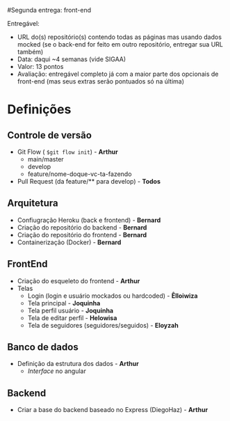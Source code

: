#Segunda entrega: front-end

Entregável:
- URL do(s) repositório(s) contendo todas as páginas mas usando dados mocked (se o back-end for feito em outro repositório, entregar sua URL também)
- Data: daqui ~4 semanas (vide SIGAA)
- Valor: 13 pontos
- Avaliação: entregável completo já com a maior parte dos opcionais de front-end (mas seus extras serão pontuados só na última)



# Definições
## Controle de versão
* Git Flow ( ```$git flow init```) - **Arthur**
    * main/master
    * develop
    * feature/nome-doque-vc-ta-fazendo
* Pull Request (da feature/** para develop) - **Todos**

## Arquitetura
* Confiugração Heroku (back e frontend) - **Bernard**
* Criação do repositório do backend - **Bernard**
* Criação do repositório do frontend - **Bernard**
* Containerização (Docker) - **Bernard**

## FrontEnd
* Criação do esqueleto do frontend - **Arthur**
* Telas
    * Login (login e usuário mockados ou hardcoded) - **Êlloiwiza**
    * Tela principal - **Joquinha**
    * Tela perfil usuário - **Joquinha**
    * Tela de editar perfil - **Helowisa**
    * Tela de seguidores (seguidores/seguidos) - **Eloyzah**

## Banco de dados
* Definição da estrutura dos dados - **Arthur**
    * *Interface* no angular

## Backend
* Criar a base do backend baseado no Express (DiegoHaz) - **Arthur**